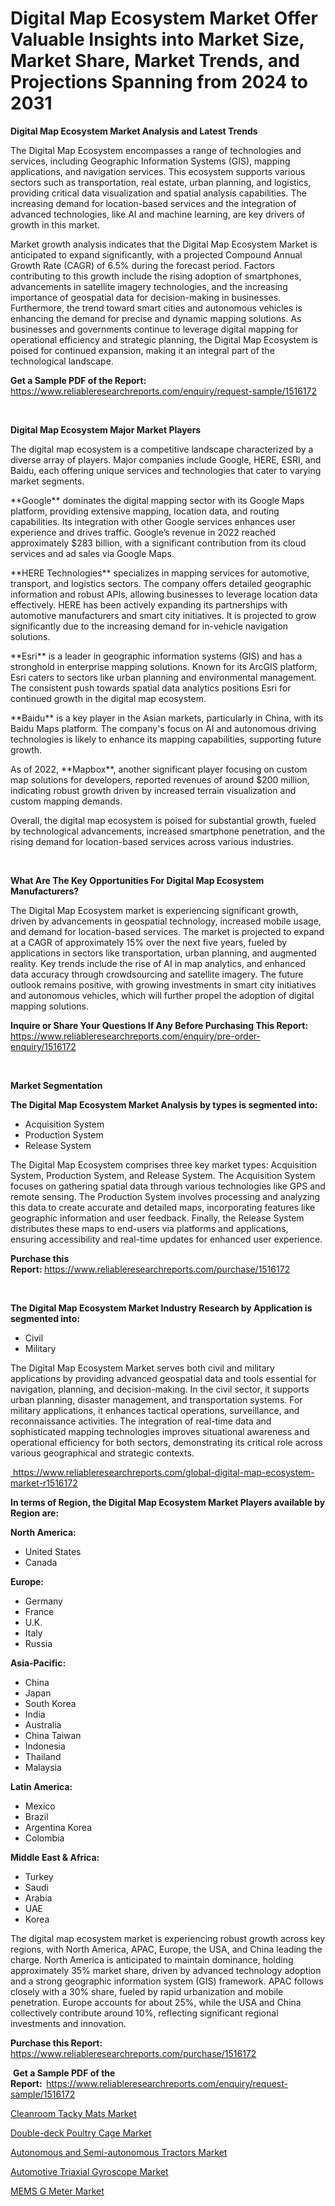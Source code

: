 <p><h1>Digital Map Ecosystem Market Offer Valuable Insights into Market Size, Market Share, Market Trends, and Projections Spanning from 2024 to 2031</h1></p><p><strong>Digital Map Ecosystem Market Analysis and Latest Trends</strong></p>
<p><p>The Digital Map Ecosystem encompasses a range of technologies and services, including Geographic Information Systems (GIS), mapping applications, and navigation services. This ecosystem supports various sectors such as transportation, real estate, urban planning, and logistics, providing critical data visualization and spatial analysis capabilities. The increasing demand for location-based services and the integration of advanced technologies, like AI and machine learning, are key drivers of growth in this market.</p><p>Market growth analysis indicates that the Digital Map Ecosystem Market is anticipated to expand significantly, with a projected Compound Annual Growth Rate (CAGR) of 6.5% during the forecast period. Factors contributing to this growth include the rising adoption of smartphones, advancements in satellite imagery technologies, and the increasing importance of geospatial data for decision-making in businesses. Furthermore, the trend toward smart cities and autonomous vehicles is enhancing the demand for precise and dynamic mapping solutions. As businesses and governments continue to leverage digital mapping for operational efficiency and strategic planning, the Digital Map Ecosystem is poised for continued expansion, making it an integral part of the technological landscape.</p></p>
<p><strong>Get a Sample PDF of the Report:&nbsp;</strong> <a href="https://www.reliableresearchreports.com/enquiry/request-sample/1516172?utm_campaign=9&utm_medium=2&utm_source=Github&utm_content=ia&utm_term=27102024&utm_id=digital-map-ecosystem">https://www.reliableresearchreports.com/enquiry/request-sample/1516172</a></p>
<p>&nbsp;</p>
<p><strong>Digital Map Ecosystem Major Market Players</strong></p>
<p><p>The digital map ecosystem is a competitive landscape characterized by a diverse array of players. Major companies include Google, HERE, ESRI, and Baidu, each offering unique services and technologies that cater to varying market segments.</p><p>**Google** dominates the digital mapping sector with its Google Maps platform, providing extensive mapping, location data, and routing capabilities. Its integration with other Google services enhances user experience and drives traffic. Google’s revenue in 2022 reached approximately $283 billion, with a significant contribution from its cloud services and ad sales via Google Maps.</p><p>**HERE Technologies** specializes in mapping services for automotive, transport, and logistics sectors. The company offers detailed geographic information and robust APIs, allowing businesses to leverage location data effectively. HERE has been actively expanding its partnerships with automotive manufacturers and smart city initiatives. It is projected to grow significantly due to the increasing demand for in-vehicle navigation solutions.</p><p>**Esri** is a leader in geographic information systems (GIS) and has a stronghold in enterprise mapping solutions. Known for its ArcGIS platform, Esri caters to sectors like urban planning and environmental management. The consistent push towards spatial data analytics positions Esri for continued growth in the digital map ecosystem.</p><p>**Baidu** is a key player in the Asian markets, particularly in China, with its Baidu Maps platform. The company's focus on AI and autonomous driving technologies is likely to enhance its mapping capabilities, supporting future growth.</p><p>As of 2022, **Mapbox**, another significant player focusing on custom map solutions for developers, reported revenues of around $200 million, indicating robust growth driven by increased terrain visualization and custom mapping demands.</p><p>Overall, the digital map ecosystem is poised for substantial growth, fueled by technological advancements, increased smartphone penetration, and the rising demand for location-based services across various industries.</p></p>
<p>&nbsp;</p>
<p><strong>What Are The Key Opportunities For Digital Map Ecosystem Manufacturers?</strong></p>
<p><p>The Digital Map Ecosystem market is experiencing significant growth, driven by advancements in geospatial technology, increased mobile usage, and demand for location-based services. The market is projected to expand at a CAGR of approximately 15% over the next five years, fueled by applications in sectors like transportation, urban planning, and augmented reality. Key trends include the rise of AI in map analytics, and enhanced data accuracy through crowdsourcing and satellite imagery. The future outlook remains positive, with growing investments in smart city initiatives and autonomous vehicles, which will further propel the adoption of digital mapping solutions.</p></p>
<p><strong>Inquire or Share Your Questions If Any Before Purchasing This Report:</strong> <a href="https://www.reliableresearchreports.com/enquiry/pre-order-enquiry/1516172?utm_campaign=9&utm_medium=2&utm_source=Github&utm_content=ia&utm_term=27102024&utm_id=digital-map-ecosystem">https://www.reliableresearchreports.com/enquiry/pre-order-enquiry/1516172</a></p>
<p>&nbsp;</p>
<p><strong>Market Segmentation</strong></p>
<p><strong>The Digital Map Ecosystem Market Analysis by types is segmented into:</strong></p>
<p><ul><li>Acquisition System</li><li>Production System</li><li>Release System</li></ul></p>
<p><p>The Digital Map Ecosystem comprises three key market types: Acquisition System, Production System, and Release System. The Acquisition System focuses on gathering spatial data through various technologies like GPS and remote sensing. The Production System involves processing and analyzing this data to create accurate and detailed maps, incorporating features like geographic information and user feedback. Finally, the Release System distributes these maps to end-users via platforms and applications, ensuring accessibility and real-time updates for enhanced user experience.</p></p>
<p><strong>Purchase this Report:&nbsp;</strong><a href="https://www.reliableresearchreports.com/purchase/1516172?utm_campaign=9&utm_medium=2&utm_source=Github&utm_content=ia&utm_term=27102024&utm_id=digital-map-ecosystem">https://www.reliableresearchreports.com/purchase/1516172</a></p>
<p>&nbsp;</p>
<p><strong>The Digital Map Ecosystem Market Industry Research by Application is segmented into:</strong></p>
<p><ul><li>Civil</li><li>Military</li></ul></p>
<p><p>The Digital Map Ecosystem Market serves both civil and military applications by providing advanced geospatial data and tools essential for navigation, planning, and decision-making. In the civil sector, it supports urban planning, disaster management, and transportation systems. For military applications, it enhances tactical operations, surveillance, and reconnaissance activities. The integration of real-time data and sophisticated mapping technologies improves situational awareness and operational efficiency for both sectors, demonstrating its critical role across various geographical and strategic contexts.</p></p>
<p><a href="https://www.reliableresearchreports.com/global-digital-map-ecosystem-market-r1516172?utm_campaign=9&utm_medium=2&utm_source=Github&utm_content=ia&utm_term=27102024&utm_id=digital-map-ecosystem">&nbsp;https://www.reliableresearchreports.com/global-digital-map-ecosystem-market-r1516172</a></p>
<p><strong>In terms of Region, the Digital Map Ecosystem Market Players available by Region are:</strong></p>
<p>
    <p> <strong> North America: </strong>
        <ul>
            <li>United States</li>
            <li>Canada</li>
        </ul>
        </p> 
    <p> <strong> Europe: </strong>
        <ul>
            <li>Germany</li>
            <li>France</li>
            <li>U.K.</li>
            <li>Italy</li>
            <li>Russia</li>
        </ul>
        </p> 
    <p> <strong> Asia-Pacific: </strong>
        <ul>
            <li>China</li>
            <li>Japan</li>
            <li>South Korea</li>
            <li>India</li>
            <li>Australia</li>
            <li>China Taiwan</li>
            <li>Indonesia</li>
            <li>Thailand</li>
            <li>Malaysia</li>
        </ul>
        </p> 
    <p> <strong> Latin America: </strong>
        <ul>
            <li>Mexico</li>
            <li>Brazil</li>
            <li>Argentina Korea</li>
            <li>Colombia</li>
        </ul>
        </p> 
    <p> <strong> Middle East & Africa: </strong>
        <ul>
            <li>Turkey</li>
            <li>Saudi</li>
            <li>Arabia</li>
            <li>UAE</li>
            <li>Korea</li>
        </ul>
    </p>
    </p>
<p><p>The digital map ecosystem market is experiencing robust growth across key regions, with North America, APAC, Europe, the USA, and China leading the charge. North America is anticipated to maintain dominance, holding approximately 35% market share, driven by advanced technology adoption and a strong geographic information system (GIS) framework. APAC follows closely with a 30% share, fueled by rapid urbanization and mobile penetration. Europe accounts for about 25%, while the USA and China collectively contribute around 10%, reflecting significant regional investments and innovation.</p></p>
<p><strong>Purchase this Report: </strong><a href="https://www.reliableresearchreports.com/purchase/1516172?utm_campaign=9&utm_medium=2&utm_source=Github&utm_content=ia&utm_term=27102024&utm_id=digital-map-ecosystem">https://www.reliableresearchreports.com/purchase/1516172</a></p>
<p>&nbsp;<strong>Get a Sample PDF of the Report:&nbsp;&nbsp;</strong><a href="https://www.reliableresearchreports.com/enquiry/request-sample/1516172?utm_campaign=9&utm_medium=2&utm_source=Github&utm_content=ia&utm_term=27102024&utm_id=digital-map-ecosystem">https://www.reliableresearchreports.com/enquiry/request-sample/1516172</a></p>
<p><strong></strong></p>
<p><p><a href="https://www.linkedin.com/pulse/cleanroom-tacky-mats-market-growth-segmentation-regional-gtmjc?trk=public_post_embed_feed-article-content&utm_campaign=9&utm_medium=2&utm_source=Github&utm_content=ia&utm_term=27102024&utm_id=digital-map-ecosystem">Cleanroom Tacky Mats Market</a></p><p><a href="https://github.com/MCGEE-CRANECaitlyn/Market-Research-Report-List-1/blob/main/double-deck-poultry-cage-market.md?utm_campaign=9&utm_medium=2&utm_source=Github&utm_content=ia&utm_term=27102024&utm_id=digital-map-ecosystem">Double-deck Poultry Cage Market</a></p><p><a href="https://issuu.com/reportprime-2/docs/autonomous-and-semi-autonomous-trac_bda8133687d0ad?utm_campaign=9&utm_medium=2&utm_source=Github&utm_content=ia&utm_term=27102024&utm_id=digital-map-ecosystem">Autonomous and Semi-autonomous Tractors Market</a></p><p><a href="https://github.com/Annahawkins697/Market-Research-Report-List-1/blob/main/automotive-triaxial-gyroscope-market.md?utm_campaign=9&utm_medium=2&utm_source=Github&utm_content=ia&utm_term=27102024&utm_id=digital-map-ecosystem">Automotive Triaxial Gyroscope Market</a></p><p><a href="https://issuu.com/reportprime-2/docs/mems-g-meter-market-size-2030.pptx_27a6f5a8fc2f11?utm_campaign=9&utm_medium=2&utm_source=Github&utm_content=ia&utm_term=27102024&utm_id=digital-map-ecosystem">MEMS G Meter Market</a></p></p>